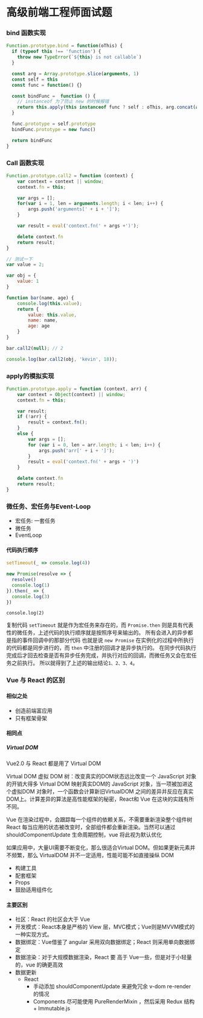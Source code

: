 # 高级前端工程师面试题


### bind 函数实现

```js
Function.prototype.bind = function(oThis) {
  if (typeof this !== 'function') {
    throw new TypeError(`${this} is not callable`)
  }

  const arg = Array.prototype.slice(arguments, 1)
  const self = this
  const func = function() {}

  const bindFunc =  function () {
    // instanceof 为了防止 new 的时候报错
    return this.apply(this instanceof func ? self : oThis, arg.concat(arguments))
  }

  func.prototype = self.prototype
  bindFunc.prototype = new func()

  return bindFunc
}
```

### Call 函数实现
 
```js
Function.prototype.call2 = function (context) {
    var context = context || window;
    context.fn = this;

    var args = [];
    for(var i = 1, len = arguments.length; i < len; i++) {
        args.push('arguments[' + i + ']');
    }

    var result = eval('context.fn(' + args +')');

    delete context.fn
    return result;
}

// 测试一下
var value = 2;

var obj = {
    value: 1
}

function bar(name, age) {
    console.log(this.value);
    return {
        value: this.value,
        name: name,
        age: age
    }
}

bar.call2(null); // 2

console.log(bar.call2(obj, 'kevin', 18));
```

### apply的模拟实现

```js
Function.prototype.apply = function (context, arr) {
    var context = Object(context) || window;
    context.fn = this;

    var result;
    if (!arr) {
        result = context.fn();
    }
    else {
        var args = [];
        for (var i = 0, len = arr.length; i < len; i++) {
            args.push('arr[' + i + ']');
        }
        result = eval('context.fn(' + args + ')')
    }

    delete context.fn
    return result;
}
```

### 微任务、宏任务与Event-Loop

- 宏任务: 一套任务
- 微任务
- EventLoop

#### 代码执行顺序

```js
setTimeout(_ => console.log(4))

new Promise(resolve => {
  resolve()
  console.log(1)
}).then(_ => {
  console.log(3)
})
```

`console.log(2)`

复制代码 `setTimeout` 就是作为宏任务来存在的，而 `Promise.then` 则是具有代表性的微任务，上述代码的执行顺序就是按照序号来输出的。
所有会进入的异步都是指的事件回调中的那部分代码
也就是说 `new Promise` 在实例化的过程中所执行的代码都是同步进行的，而 `then` 中注册的回调才是异步执行的。
在同步代码执行完成后才回去检查是否有异步任务完成，并执行对应的回调，而微任务又会在宏任务之前执行。
所以就得到了上述的输出结论`1、2、3、4`。

### Vue 与 React 的区别

#### 相似之处

- 创造前端富应用
- 只有框架骨架

#### 相同点

##### Virtual DOM

Vue2.0 与 React 都是用了 Virtual DOM

Virtual DOM 虚拟 DOM 树：改变真实的DOM状态远比改变一个 JavaScript 对象的开销大得多
Virtual DOM 映射真实DOM的 JavaScript 对象，当一项被加进这个虚拟DOM 对象时，一个函数会计算新旧VirtualDOM 之间的差异并反应在真实DOM上。计算差异的算法是高性能框架的秘密，React和 Vue 在这块的实践有所不同。

Vue 在渲染过程中，会跟踪每一个组件的依赖关系，不需要重新渲染整个组件树
React 每当应用的状态被改变时，全部组件都会重新渲染。当然可以通过 shouldComponentUpdate 生命周期控制，vue 将此视为默认优化

如果应用中，大量UI需要不断变化，那么很适合Virtual DOM。但如果更新元素并不频繁，那么 VirtualDOM 并不一定适用，性能可能不如直接操纵 DOM

- 构建工具
- 配套框架
- Props
- 鼓励适用组件化

#### 主要区别

- 社区：React 的社区会大于 Vue
- 开发模式：React本身是严格的 View 层，MVC模式；Vue则是MVVM模式的一种实现方式。
- 数据绑定：Vue借鉴了 angular 采用双向数据绑定；React 则采用单向数据绑定
- 数据渲染：对于大规模数据渲染，React 要 高于 Vue一些，但是对于小轻量的，vue 的确更高效
- 数据更新
    - React
        - 手动添加 shouldComponentUpdate 来避免冗余 v-dom re-render 的情况
        - Components 尽可能使用 PureRenderMixin ，然后采用 Redux 结构 + Immutable.js
        


